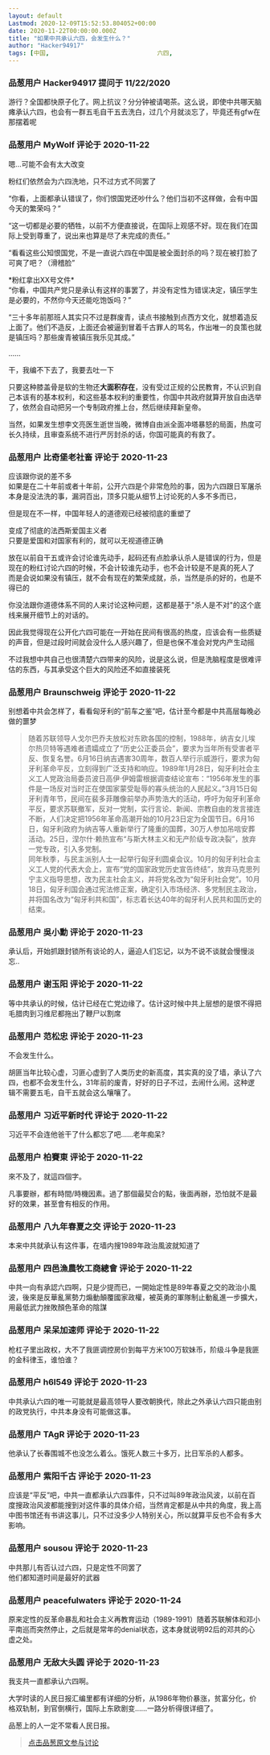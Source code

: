 ```yaml
---
layout: default
Lastmod: 2020-12-09T15:52:53.804052+00:00
date: 2020-11-22T00:00:00.000Z
title: "如果中共承认六四，会发生什么？"
author: "Hacker94917"
tags: [中国,								六四,								水]
---
```



### 品葱用户 **Hacker94917** 提问于 11/22/2020
    
游行？全国都快原子化了。网上抗议？分分钟被请喝茶。这么说，即使中共哪天脑瘫承认六四，也会有一群五毛自干五去洗白，过几个月就淡忘了，毕竟还有gfw在那摆着呢
    
                

### 品葱用户 **MyWolf** 评论于 2020-11-22
        
嗯...可能不会有太大改变  
  
粉红们依然会为六四洗地，只不过方式不同罢了  
  
“你看，上面都承认错误了，你们恨国党还吵什么？他们当初不这样做，会有中国今天的繁荣吗？”  
  
“这一切都是必要的牺牲，以前不方便直接说，在国际上观感不好。现在我们在国际上受到尊重了，说出来也算是尽了未完成的责任。”  
  
“看看这些公知恨国党，不是一直说六四在中国是被全面封杀的吗？现在被打脸了可爽了吧？（滑稽脸”  
  
\*粉红拿出XX号文件\*  
“你看，中国共产党只是承认有这样的事罢了，并没有定性为错误决定，镇压学生是必要的，不然你今天还能吃饱饭吗？”  
  
“三十多年前那班人其实只不过是群废青，读点书接触到点西方文化，就想着造反上面了。他们不造反，上面还会被逼到冒着千古罪人的骂名，作出唯一的良策也就是镇压吗？那些废青被镇压我乐见其成。”  
  
......  
  
干，我编不下去了，我要去吐一下  
  
只要这种膝盖骨是软的生物还**大面积存在**，没有受过正规的公民教育，不认识到自己本该有的基本权利，和这些基本权利的重要性，你国中共政府就算开放自由选举了，依然会自动把另一个专制政府推上台，然后继续拜新皇帝。  
  
当然，如果发生想李文亮医生逝世当晚，微博自由派全面冲塔暴怒的局面，热度可长久持续，且审查系统不进行严厉封杀的话，你国可能真的有救了。
        
                

### 品葱用户 **比奇堡老社畜** 评论于 2020-11-23
        
应该跟你说的差不多  
如果是在二十年前或者十年前，公开六四是个非常危险的事，因为六四跟日军屠杀本身是没法洗的事，漏洞百出，顶多只能从细节上讨论死的人多不多而已，  
  
但是现在不一样，中国年轻人的道德观已经被彻底的重塑了  
  
变成了彻底的法西斯爱国主义者  
只要是爱国和对国家有利的，就可以无视道德正确  
  
放在以前自干五或许会讨论谁先动手，起码还有点脸承认杀人是错误的行为，但是现在的粉红讨论六四的时候，不会计较谁先动手，也不会计较是不是真的死人了  
而是会说如果没有镇压，就不会有现在的繁荣成就，杀，当然是杀的好的，也是不得已的  
  
  
你没法跟你道德体系不同的人来讨论这种问题，这都是基于"杀人是不对"的这个底线来展开细节上的对话的。  
  
因此我觉得现在公开化六四可能在一开始在民间有很高的热度，应该会有一些质疑的声音，但是过段时间就会没什么人感兴趣了，但是也保不准会对党内产生动摇  
  
不过我想中共自己也很清楚六四带来的风险，说是这么说，但是洗脑程度是很难评估的东西，与其承受这个巨大的风险还不如直接装死
        
                

### 品葱用户 **Braunschweig** 评论于 2020-11-22
        
别想着中共会怎样了，看看匈牙利的“前车之鉴”吧，估计至今都是中共高层每晚必做的噩梦  
  

> 随着苏联领导人戈尔巴乔夫放松对东欧各国的控制，1988年，纳吉女儿埃尔热贝特等遇难者遗孀成立了“历史公正委员会”，要求为当年所有受害者平反、恢复名誉。6月16日纳吉遇害30周年，数百人举行示威游行，要求为匈牙利革命平反，立刻得到广泛支持和响应。1989年1月28日，匈牙利社会主义工人党政治局委员波日高伊·伊姆雷根据调查结论宣布：“1956年发生的事件是一场反对当时正在使国家蒙受耻辱的寡头统治的人民起义。”3月15日匈牙利青年节，民间在裴多菲雕像前举办声势浩大的活动，呼吁为匈牙利革命平反，要求苏联撤军，反对一党制，实行言论、新闻、宗教自由的发言接连不断，人们决定把1956年革命高潮开始的10月23日定为全国节日。6月16日，匈牙利政府为纳吉等人重新举行了隆重的国葬，30万人参加吊唁安葬活动。25日，涅尔什·赖热宣布“与斯大林主义和无产阶级专政决裂”，放弃一党专政，引入多党制。  
> 同年秋季，与民主派别人士一起举行匈牙利圆桌会议。10月的匈牙利社会主义工人党的代表大会上，宣布“党的国家政党历史宣告终结”，放弃马克思列宁主义指导思想，改为民主社会主义，并将党名改为“匈牙利社会党”。10月18日，匈牙利国会通过宪法修正案，确定引入市场经济、多党制民主政治，并将国名改为“匈牙利共和国”，标志着长达40年的匈牙利人民共和国历史的结束。
        
                

### 品葱用户 **吳小勳** 评论于 2020-11-23
        
承认后，开始抓跟封锁所有谈论的人，逼迫人们忘记，以为不说不谈就会慢慢淡忘..
        
                

### 品葱用户 **谢玉阳** 评论于 2020-11-22
        
等中共承认的时候，估计已经在亡党边缘了。估计这时候中共上层想的是恨不得把毛腊肉到习维尼都拖出了鞭尸以割席
        
                

### 品葱用户 **范松忠** 评论于 2020-11-23
        
不会发生什么。  
  
胡匪当年比较心虚，习匪心虚到了人类历史的新高度，其实真的没了墙，承认了六四，也都不会发生什么，31年前的废青，好好的日子不过，去闹什么闹。这种逻辑不需要五毛，自干五就会这么嚷嚷了。
        
                

### 品葱用户 **习近平新时代** 评论于 2020-11-22
        
习近平不会连他爸干了什么都忘了吧......老年痴呆?
        
                

### 品葱用户 **柏賽東** 评论于 2020-11-22
        
來不及了，就這四個字。  
  
凡事要辦，都有時間/時機因素。過了那個最契合的點，後面再辦，恐怕就不是最好的效果，甚至會有相反的作用。
        
                

### 品葱用户 **八九年春夏之交** 评论于 2020-11-23
        
本来中共就承认有这件事，在墙内搜1989年政治風波就知道了
        
                

### 品葱用户 **四邑漁農牧工商總會** 评论于 2020-11-22
        
中共一向有承認六四啊，只是少提而已，一開始定性是89年春夏之交的政治小風波，後來是反華亂黨勢力煽動顛覆國家政權，被英勇的軍隊制止動亂進一步擴大，用最低武力挫敗顏色革命的陰謀
        
                

### 品葱用户 **呆呆加速师** 评论于 2020-11-22
        
枪杠子里出政权，大不了我匪调控房价到每平方米100万软妹币，阶级斗争是我匪的金科律玉，谁怕谁？
        
                

### 品葱用户 **h6l549** 评论于 2020-11-23
        
中共承认六四的唯一可能就是最高领导人要改朝换代，除此之外承认六四只能由别的政党执行，中共本身没有可能做这事。
        
                

### 品葱用户 **TAgR** 评论于 2020-11-23
        
他承认了长春围城不也没怎么着么。饿死人数三十多万，比日军杀的人都多。
        
                

### 品葱用户 **紫阳千古** 评论于 2020-11-23
        
应该是“平反”吧，中共一直都承认六四事件，只不过叫89年政治风波，以前在百度搜政治风波都能搜到对这件事的具体介绍，当然肯定都是从中共的角度，我上高中图书馆还有书讲这事儿，只不过没多少人特别关心，所以就算平反也不会有多大影响。
        
                

### 品葱用户 **sousou** 评论于 2020-11-23
        
中共那儿有否认过六四，只是定性不同罢了  
他们都知道时间是最好的武器
        
                

### 品葱用户 **peacefulwaters** 评论于 2020-11-24
        
原来定性的反革命暴乱和社会主义再教育运动（1989-1991）随着苏联解体和邓小平南巡而突然停止，之后就是常年的denial状态，这本身就说明92后的邓共的心虚之处。
        
                

### 品葱用户 **无敌大头圆** 评论于 2020-11-23
        
我支共一直都承认六四啊。  
  
大学时读的人民日报汇编里都有详细的分析，从1986年物价暴涨，贫富分化，价格双轨制，到官倒横行，国际上东欧剧变……一路分析得很详细了。  
  
品葱上的人一定不常看人民日报。
        
                





> [点击品葱原文参与讨论](https://pincong.rocks/question/33743)

